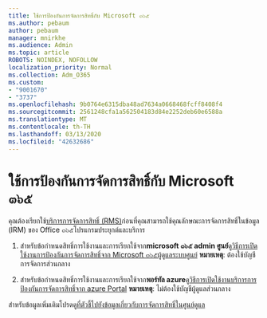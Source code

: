 ```yaml
---
title: ใช้การป้องกันการจัดการสิทธิ์กับ Microsoft ๓๖๕
ms.author: pebaum
author: pebaum
manager: mnirkhe
ms.audience: Admin
ms.topic: article
ROBOTS: NOINDEX, NOFOLLOW
localization_priority: Normal
ms.collection: Adm_O365
ms.custom:
- "9001670"
- "3737"
ms.openlocfilehash: 9b0764e6315dba48ad7634a0668468fcff8408f4
ms.sourcegitcommit: 2561248cfa1a562504183d84e2252deb60e6588a
ms.translationtype: MT
ms.contentlocale: th-TH
ms.lasthandoff: 03/13/2020
ms.locfileid: "42632686"
---
```

# <a name="use-rights-management-protection-with-microsoft-365"></a>ใช้การป้องกันการจัดการสิทธิ์กับ Microsoft ๓๖๕

คุณต้องเรียกใช้[บริการการจัดการสิทธิ์ (RMS)](https://docs.microsoft.com/azure/information-protection/what-is-azure-rms)ก่อนที่คุณสามารถใช้คุณลักษณะการจัดการสิทธิ์ในข้อมูล (IRM) ของ Office ๓๖๕โปรแกรมประยุกต์และบริการ

1. สำหรับข้อกำหนดสิทธิ์การใช้งานและการเรียกใช้จาก**microsoft ๓๖๕ admin ศูนย์**ดู[วิธีการเปิดใช้งานการป้องกันการจัดการสิทธิ์จาก Microsoft ๓๖๕ผู้ดูแลระบบศูนย์](https://docs.microsoft.com/azure/information-protection/activate-office365) **หมายเหตุ**: ต้องใช้บัญชีการจัดการส่วนกลาง

2. สำหรับข้อกำหนดสิทธิ์การใช้งานและการเรียกใช้จาก**พอร์ทัล azure**ดู[วิธีการเปิดใช้งานบริการการป้องกันการจัดการสิทธิ์จาก azure Portal](https://docs.microsoft.com/azure/information-protection/activate-azure) **หมายเหตุ**: ไม่ต้องใช้บัญชีผู้ดูแลส่วนกลาง
 

สำหรับข้อมูลเพิ่มเติมโปรดดู[ที่ตัวชี้ไปยังข้อมูลเกี่ยวกับการจัดการสิทธิ์ในศูนย์ดูแล](https://docs.microsoft.com/office365/enterprise/activate-rms-in-office-365)
